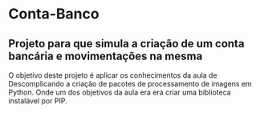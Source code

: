 # Conta-Banco
## Projeto para que simula a criação de um conta bancária e movimentações na mesma
O objetivo deste projeto é aplicar os conhecimentos da aula de Descomplicando a criação de pacotes de processamento de imagens em Python.
Onde um dos objetivos da aula era era criar uma biblioteca instalável por PIP.
